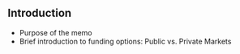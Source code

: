 ## Introduction
- Purpose of the memo
- Brief introduction to funding options: Public vs. Private Markets

